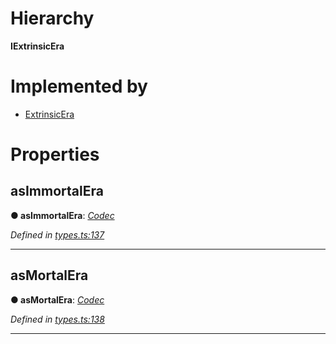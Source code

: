 

# Hierarchy

**IExtrinsicEra**

# Implemented by

* [ExtrinsicEra](../classes/_type_extrinsicera_.extrinsicera.md)

# Properties

<a id="asimmortalera"></a>

##  asImmortalEra

**● asImmortalEra**: *[Codec](_types_.codec.md)*

*Defined in [types.ts:137](https://github.com/polkadot-js/api/blob/4f9aecc/packages/types/src/types.ts#L137)*

___
<a id="asmortalera"></a>

##  asMortalEra

**● asMortalEra**: *[Codec](_types_.codec.md)*

*Defined in [types.ts:138](https://github.com/polkadot-js/api/blob/4f9aecc/packages/types/src/types.ts#L138)*

___


